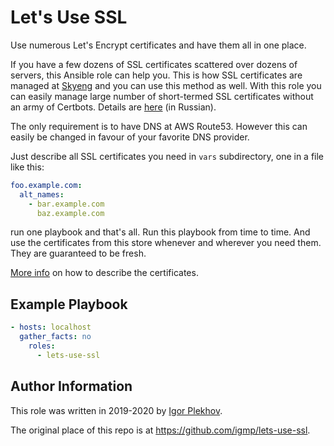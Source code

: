 # Let's Use SSL
Use numerous Let's Encrypt certificates and have them all in one place.

If you have a few dozens of SSL certificates scattered over dozens of servers, this Ansible role can
help you.  This is how SSL certificates are managed at [Skyeng](http://skyeng.ru) and you can use
this method as well.  With this role you can easily manage large number of short-termed SSL
certificates without an army of Certbots.  Details are
[here](https://habr.com/ru/company/skyeng/blog/497432/) (in Russian).

The only requirement is to have DNS at AWS Route53.  However this can easily be changed in favour of
your favorite DNS provider.

Just describe all SSL certificates you need in `vars` subdirectory, one in a file like this:
```yaml
foo.example.com:
  alt_names:
    - bar.example.com
      baz.example.com
```
run one playbook and that's all.  Run this playbook from time to time.  And use the certificates
from this store whenever and wherever you need them.  They are guaranteed to be fresh.

[More info](vars/README.md) on how to describe the certificates.

## Example Playbook
```yaml
- hosts: localhost
  gather_facts: no
    roles:
      - lets-use-ssl
```

## Author Information
This role was written in 2019-2020 by [Igor Plekhov](https://www.linkedin.com/in/igor-plekhov).

The original place of this repo is at <https://github.com/igmp/lets-use-ssl>.
